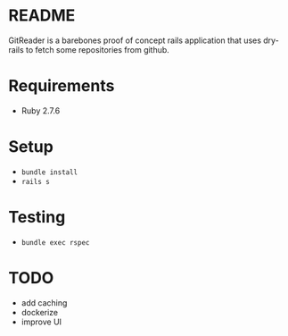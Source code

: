 # README

GitReader is a barebones proof of concept rails application that uses dry-rails to fetch some repositories from github.

# Requirements
* Ruby 2.7.6

# Setup
* `bundle install`
* `rails s`

# Testing
* `bundle exec rspec`

# TODO
* add caching
* dockerize
* improve UI
